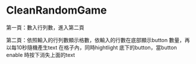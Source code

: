 # CleanRandomGame
第一頁：數入行列數，進入第二頁

第二頁：依照輸入的行列數顯示格數，依輸入的行數在底部顯示button 數量，再以每10秒隨機產生text 在格子內，同時hightlight 底下的button，當button enable 時按下消失上面的text
